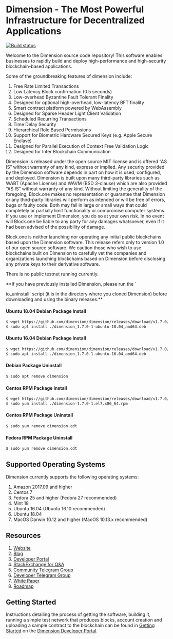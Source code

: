 
# Dimension - The Most Powerful Infrastructure for Decentralized Applications

[![Build status](https://badge.buildkite.com/370fe5c79410f7d695e4e34c500b4e86e3ac021c6b1f739e20.svg?branch=master)](https://buildkite.com/Dimension/dimension)

Welcome to the Dimension source code repository! This software enables businesses to rapidly build and deploy high-performance and high-security blockchain-based applications.

Some of the groundbreaking features of dimension include:

1. Free Rate Limited Transactions
1. Low Latency Block confirmation (0.5 seconds)
1. Low-overhead Byzantine Fault Tolerant Finality
1. Designed for optional high-overhead, low-latency BFT finality
1. Smart contract platform powered by WebAssembly
1. Designed for Sparse Header Light Client Validation
1. Scheduled Recurring Transactions
1. Time Delay Security
1. Hierarchical Role Based Permissions
1. Support for Biometric Hardware Secured Keys (e.g. Apple Secure Enclave)
1. Designed for Parallel Execution of Context Free Validation Logic
1. Designed for Inter Blockchain Communication

Dimension is released under the open source MIT license and is offered “AS IS” without warranty of any kind, express or implied. Any security provided by the Dimension software depends in part on how it is used, configured, and deployed. Dimension is built upon many third-party libraries such as WABT (Apache License) and WAVM (BSD 3-clause) which are also provided “AS IS” without warranty of any kind. Without limiting the generality of the foregoing, Block.one makes no representation or guarantee that Dimension or any third-party libraries will perform as intended or will be free of errors, bugs or faulty code. Both may fail in large or small ways that could completely or partially limit functionality or compromise computer systems. If you use or implement Dimension, you do so at your own risk. In no event will Block.one be liable to any party for any damages whatsoever, even if it had been advised of the possibility of damage.  

Block.one is neither launching nor operating any initial public blockchains based upon the Dimension software. This release refers only to version 1.0 of our open source software. We caution those who wish to use blockchains built on Dimension to carefully vet the companies and organizations launching blockchains based on Dimension before disclosing any private keys to their derivative software.

There is no public testnet running currently.

**If you have previously installed Dimension, please run the `

io_uninstall` script (it is in the directory where you cloned Dimension) before downloading and using the binary releases.**


#### Ubuntu 18.04 Debian Package Install
```sh
$ wget https://github.com/dimension/dimension/releases/download/v1.7.0/dimension_1.7.0-1-ubuntu-18.04_amd64.deb
$ sudo apt install ./dimension_1.7.0-1-ubuntu-18.04_amd64.deb
```
#### Ubuntu 16.04 Debian Package Install
```sh
$ wget https://github.com/dimension/dimension/releases/download/v1.7.0/dimension_1.7.0-1-ubuntu-16.04_amd64.deb
$ sudo apt install ./dimension_1.7.0-1-ubuntu-16.04_amd64.deb
```
#### Debian Package Uninstall
```sh
$ sudo apt remove dimension
```
#### Centos RPM Package Install
```sh
$ wget https://github.com/dimension/dimension/releases/download/v1.7.0/dimension-1.7.0-1.el7.x86_64.rpm
$ sudo yum install ./dimension-1.7.0-1.el7.x86_64.rpm
```
#### Centos RPM Package Uninstall
```sh
$ sudo yum remove dimension.cdt
```

#### Fedora RPM Package Uninstall
```sh
$ sudo yum remove dimension.cdt
```

## Supported Operating Systems
Dimension currently supports the following operating systems:  
1. Amazon 2017.09 and higher
2. Centos 7
3. Fedora 25 and higher (Fedora 27 recommended)
4. Mint 18
5. Ubuntu 16.04 (Ubuntu 16.10 recommended)
6. Ubuntu 18.04
7. MacOS Darwin 10.12 and higher (MacOS 10.13.x recommended)

## Resources
1. [Website](https://github.com/dimensionofficial/dimension)
1. [Blog](https://github.com/dimensionofficial/dimension)
1. [Developer Portal](https://github.com/dimensionofficial/dimension)
1. [StackExchange for Q&A](https://github.com/dimensionofficial/dimension)
1. [Community Telegram Group](https://github.com/dimensionofficial/dimension)
1. [Developer Telegram Group](https://github.com/dimensionofficial/dimension)
1. [White Paper](https://github.com/dimensionofficial/dimension)
1. [Roadmap](https://github.com/dimensionofficial/dimension)

<a name="gettingstarted"></a>
## Getting Started
Instructions detailing the process of getting the software, building it, running a simple test network that produces blocks, account creation and uploading a sample contract to the blockchain can be found in [Getting Started](https://developers.dimension.io/dimension-home/docs) on the [Dimension Developer Portal](https://developers.dimension.io).
